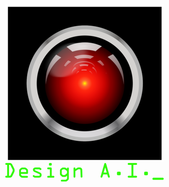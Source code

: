 <img src="img/hal.svg" alt="HAL" class="hal">
<!-- Generator: Adobe Illustrator 18.1.0, SVG Export Plug-In  -->
<svg version="1.1"
   xmlns="http://www.w3.org/2000/svg" xmlns:xlink="http://www.w3.org/1999/xlink" xmlns:a="http://ns.adobe.com/AdobeSVGViewerExtensions/3.0/"
   x="0px" y="0px" width="555px" height="65px" viewBox="0 0 555 65" enable-background="new 0 0 555 65" xml:space="preserve">
<defs>
</defs>
<g id="deck-title-text_1_">
  <path fill="#34F90B" d="M6.5,6.6H4c-2.2,0-4-0.8-4-3.3C0,0.9,1.8,0,3.8,0h11.1c5.2,0,7.7,2.1,10,6.6l5.8,11.7c1.3,2.7,2,4.6,2,7.7
    c0,2.6-0.7,4.9-1.9,7.3l-6,12.1c-2.3,4.7-5.3,6.2-10.5,6.2h-11c-1.7,0-3.3-0.9-3.3-3.3s1.6-3.3,3.3-3.3h3.2V6.6z M13.1,44.9h1.3
    c2.8,0,3.4-0.3,4.6-2.8l5.8-11.8c0.7-1.5,1.3-2.6,1.3-4.3c0-2.3-0.7-3.5-1.7-5.4L18.9,9.4c-1.4-2.8-2-2.8-5-2.8h-0.8V44.9z"/>
  <path fill="#34F90B" d="M60.1,51.5c-2.6,0-3.7,0-5.7-1.7l-2.7-2.4c-2.5-2.3-3.2-3.7-3.2-7.2V28c0-3.4,0.5-5.4,3.1-7.6l2.3-1.9
    c3-2.6,4.4-2.6,7-2.6h5.8c3.1,0,4.6,0.3,7,2.3l2.6,2.1c2.9,2.3,3.3,4.8,3.3,8.3v5.1c0,3.6-0.6,4.7-4.4,4.7H54.8v2.1
    c0,0.6,0.5,1.4,0.9,1.9l1.6,1.7c0.9,0.9,2.1,1.2,4.2,1.2h13.6c2.1,0,4.4,0.5,4.4,3.2c0,2.8-2.5,3.2-4.4,3.2H60.1z M54.8,31.9h18.4
    v-3.8c0-1.2,0.1-2.2-0.8-3L70,23c-0.8-0.7-2.1-0.8-3-0.8h-5.4c-1.2,0-2.2,0-3.2,0.7l-2.2,1.6c-0.8,0.6-1.3,1.1-1.3,2.9V31.9z"/>
  <path fill="#34F90B" d="M107,22.2c-1.3,0-3.6-0.3-3.6,1.8c0,1.1,0.8,1.5,1.7,1.9L121,33c4.1,1.9,6.2,4.4,6.2,9
    c0,6.4-4.4,9.5-10.5,9.5H107c-3.3,0-5.6-0.1-7.9-2c-1.2-0.9-2.9-2.1-2.9-3.7c0-1.8,1.5-3.2,3.3-3.2c1,0,1.7,0.3,2.4,1.1
    c1.1,1.3,3.1,1.4,5.1,1.4h8.6c2.3,0,5.3,0.2,5.3-3.5c0-1.5-1.9-2.5-3.3-3.2l-15-6.8c-3.5-1.6-5.6-3.6-5.6-7.7c0-5,4-8.1,8.7-8.1
    h10.9c3.5,0,5,0.2,7.4,2.2c1.2,1,2.5,1.8,2.5,3.6c0,1.8-1.5,3.2-3.2,3.2c-1.2,0-1.9-0.5-2.7-1.3c-1.1-1.1-2.2-1.3-3.9-1.3H107z"/>
  <path fill="#34F90B" d="M162.7,45.2h4.8c2.1,0,4.4,0.5,4.4,3.2c0,2.8-2.5,3.2-4.4,3.2h-16.2c-1.9,0-4.4-0.4-4.4-3.2
    c0-2.7,2.3-3.2,4.4-3.2h5v-23h-5c-1.9,0-4.4-0.4-4.4-3.2c0-2.7,2.3-3.2,4.4-3.2h6.7c3.6,0,4.7,0.7,4.7,4.4V45.2z M153.1,3
    c0-2.3,1.3-3,3-3h3.6c1.7,0,3,0.7,3,3v3c0,2.3-1.3,3-3,3h-3.6c-1.7,0-3-0.7-3-3V3z"/>
  <path fill="#34F90B" d="M191.5,27.7c0-3,0.9-5.6,2.2-6.7l4.6-3.6c1.3-1.1,2.3-1.5,4-1.5h6.2c1.7,0,3.8,1.3,6.2,3.2l1.6,1.3v-0.7
    c0-2,1.1-3.7,3.2-3.7c2.8,0,3.1,2.3,3.1,4.4v31.1c0,5.8-0.5,7-3.1,9.2l-2.1,1.8c-2.8,2.3-4.4,2.7-7.9,2.7h-10.5
    c-1.9,0-4.4-0.4-4.4-3.2c0-2.7,2.3-3.2,4.4-3.2h11.7c1.3,0,2.2-0.6,3.2-1.5l1.6-1.5c0.5-0.5,0.9-1.5,0.9-2.6v-8.7l-1.3,1.3
    c-1.5,1.5-3.4,3.1-5.2,3.1h-7.5c-1.3,0-2.8-0.2-4.8-1.9l-4-3.6c-1.9-1.7-2-3.4-2-6V27.7z M197.8,36.4c0,1.3,0.1,2.7,0.8,3.3
    l2.6,2.1c0.5,0.4,1.1,0.6,1.9,0.6h4.6c0.8,0,1.7-0.7,2.9-1.7l4.9-4c0.5-0.4,0.7-1.3,0.7-2.1V30c0-0.9-0.2-1.7-0.7-2.1l-4.9-4
    c-1.2-1-2.1-1.7-2.9-1.7h-4.6c-0.8,0-1.4,0.2-1.9,0.6l-2.6,2.1c-0.7,0.6-0.8,2-0.8,3.3V36.4z"/>
  <path fill="#34F90B" d="M245.5,28.7v18.5c0,2.2-0.5,4.4-3.2,4.4c-2.7,0-3.2-2.2-3.2-4.4V20.5c0-2.3,0.3-4.7,3.2-4.7
    c2.8,0,3.2,2.4,3.2,4.6v0.7v0.1l5.2-3.4c1.7-1.1,3.4-2.1,5.5-2.1h4.7c2.5,0,4,0.7,5.9,2.3c2.8,2.4,2.7,5.2,2.8,8.6l0.7,20
    c0.1,2.3-0.3,4.8-3.1,4.8c-2.6,0-3.1-2.2-3.2-4.3l-0.7-19.6c-0.1-3.9-0.5-5.4-4.3-5.4h-2.1c-0.7,0-1.3,0.2-2,0.6L245.5,28.7z"/>
  <path fill="#34F90B" d="M346.7,3.4c0.5-1.8,1.3-3.4,3.4-3.4c2.2,0,3,1.7,3.4,3.4l12.8,44.8c0.5,1.6-1.3,3.3-3.2,3.3
    c-2.1,0-3.1-1.7-3.6-3.3l-2.4-7.9H343l-2.5,7.9c-0.5,1.6-1.5,3.3-3.6,3.3c-1.9,0-3.6-1.7-3.2-3.3L346.7,3.4z M350.1,15.7H350
    l-5.2,17.9h10.4L350.1,15.7z"/>
  <path fill="#34F90B" d="M395.4,43c-1.5,0-2.5,0-3.4-1.3c-0.7-1-0.7-1.7-0.7-3v-3.7c0-1.3,0-2,0.7-3c0.9-1.3,2-1.3,3.4-1.3h4.8
    c1.5,0,2.5,0,3.4,1.3c0.7,1,0.7,1.7,0.7,3v3.7c0,1.3,0,2-0.7,3c-0.9,1.3-2,1.3-3.4,1.3H395.4z"/>
  <path fill="#34F90B" d="M448.7,44.9h9.7c1.7,0,3.3,0.9,3.3,3.3s-1.6,3.3-3.3,3.3h-26.1c-1.7,0-3.3-0.9-3.3-3.3s1.6-3.3,3.3-3.3h9.7
    V6.6h-9.7c-1.7,0-3.3-0.9-3.3-3.3c0-2.4,1.6-3.3,3.3-3.3h26.1c1.7,0,3.3,0.9,3.3,3.3c0,2.4-1.6,3.3-3.3,3.3h-9.7V44.9z"/>
  <path fill="#34F90B" d="M490.7,43c-1.5,0-2.5,0-3.4-1.3c-0.7-1-0.7-1.7-0.7-3v-3.7c0-1.3,0-2,0.7-3c0.9-1.3,2-1.3,3.4-1.3h4.8
    c1.5,0,2.5,0,3.4,1.3c0.7,1,0.7,1.7,0.7,3v3.7c0,1.3,0,2-0.7,3c-0.9,1.3-2,1.3-3.4,1.3H490.7z"/>
  <path id="cursor" fill="#34F90B" d="M519.7,59.1c-1.5,0-2.5,0-3.4-1.3c-0.7-1-0.7-0.7-0.7-2v-0.7c0-1.3,0-1,0.7-2
    c0.9-1.3,2-1.3,3.4-1.3h31.1c1.5,0,2.5,0,3.4,1.3c0.7,1,0.7,0.7,0.7,2v0.7c0,1.3,0,1-0.7,2c-0.9,1.3-2,1.3-3.4,1.3H519.7z"/>
</g>
</svg>
